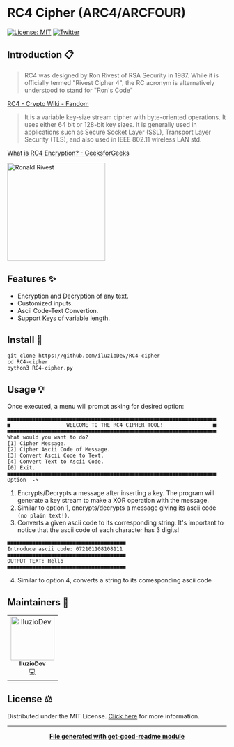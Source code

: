 # RC4 Cipher (ARC4/ARCFOUR)

[![License: MIT](https://img.shields.io/badge/License-MIT-yellow.svg)](https://opensource.org/licenses/MIT)
[![Twitter](https://img.shields.io/twitter/follow/luctstt.svg?label=Follow&style=social)](https://twitter.com/iluzioDev)

## Introduction 📋

> RC4 was designed by Ron Rivest of RSA Security in 1987. While it is officially termed "Rivest Cipher 4", the RC acronym is alternatively understood to stand for "Ron's Code"

[RC4 - Crypto Wiki - Fandom](https://cryptography.fandom.com/wiki/RC4)

> It is a variable key-size stream cipher with byte-oriented operations. It uses either 64 bit or 128-bit key sizes. It is generally used in applications such as Secure Socket Layer (SSL), Transport Layer Security (TLS), and also used in IEEE 802.11 wireless LAN std.

[What is RC4 Encryption? - GeeksforGeeks](https://www.geeksforgeeks.org/what-is-rc4-encryption/)

<p float="left">
	<img src="https://upload.wikimedia.org/wikipedia/commons/7/79/Ronald_L_Rivest_photo.jpg" alt="Ronald Rivest" height="225px">
</p>

## Features ✨

* Encryption and Decryption of any text.
* Customized inputs.
* Ascii Code-Text Convertion.
* Support Keys of variable length.

## Install 🔧

```
git clone https://github.com/iluzioDev/RC4-cipher
cd RC4-cipher
python3 RC4-cipher.py
```

## Usage 💡

Once executed, a menu will prompt asking for desired option:

```
■■■■■■■■■■■■■■■■■■■■■■■■■■■■■■■■■■■■■■■■■■■■■■■■■■■■■■■■■■■■■■■■■■■
■                  WELCOME TO THE RC4 CIPHER TOOL!                ■
■■■■■■■■■■■■■■■■■■■■■■■■■■■■■■■■■■■■■■■■■■■■■■■■■■■■■■■■■■■■■■■■■■■
What would you want to do?
[1] Cipher Message.
[2] Cipher Ascii Code of Message.
[3] Convert Ascii Code to Text.
[4] Convert Text to Ascii Code.
[0] Exit.
■■■■■■■■■■■■■■■■■■■■■■■■■■■■■■■■■■■■■■■■■■■■■■■■■■■■■■■■■■■■■■■■■■■
Option  ->
```

1. Encrypts/Decrypts a message after inserting a key. The program will generate a key stream to make a XOR operation with the message.
2. Similar to option 1, encrypts/decrypts a message giving its ascii code ```(no plain text!)```.
3. Converts a given ascii code to its corresponding string. It's important to notice that the ascii code of each character has 3 digits!
  ```
  ■■■■■■■■■■■■■■■■■■■■■■■■■■■■■■■■■■■■■■
  Introduce ascii code: 072101108108111
  ■■■■■■■■■■■■■■■■■■■■■■■■■■■■■■■■■■■■■■
  OUTPUT TEXT: Hello
  ■■■■■■■■■■■■■■■■■■■■■■■■■■■■■■■■■■■■■■
   ```
4. Similar to option 4, converts a string to its corresponding ascii code

## Maintainers 👷

<table>
  <tr>
    <td align="center"><a href="https://github.com/iluzioDev"><img src="https://avatars.githubusercontent.com/u/45295283?v=4" width="100px;" alt="IluzioDev"/><br /><sub><b>IluzioDev</b></sub></a><br />💻</td>
  </tr>
</table>

## License ⚖️

Distributed under the MIT License. [Click here](LICENSE.md) for more information.

---
<div align="center">
	<b>
		<a href="https://www.npmjs.com/package/get-good-readme">File generated with get-good-readme module</a>
	</b>
</div>
